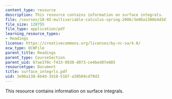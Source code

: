 ```yaml
---
content_type: resource
description: This resource contains information on surface integrals.
file: /courses/18-02-multivariable-calculus-spring-2006/3e06a1386b4d3d185167a30569cd79d3_surface_integrls.pdf
file_size: 128755
file_type: application/pdf
learning_resource_types:
- Readings
license: https://creativecommons.org/licenses/by-nc-sa/4.0/
ocw_type: OCWFile
parent_title: Readings
parent_type: CourseSection
parent_uid: 67ae370c-f433-8938-d073-ce4bed07e885
resourcetype: Document
title: surface_integrls.pdf
uid: 3e06a138-6b4d-3d18-5167-a30569cd79d3
---
```

This resource contains information on surface integrals.